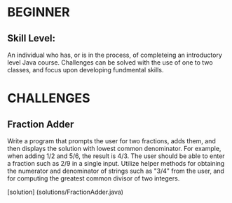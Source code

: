 # BEGINNER 

## Skill Level: 

An individual who has, or is in the process, of completeing an introductory level Java course. Challenges can be solved with the use of one to two classes, and focus upon developing fundmental skills. 

# CHALLENGES 

## Fraction Adder

Write a program that prompts the user for two fractions, adds them, and then displays the solution with lowest common denominator. For example, when adding 1/2 and 5/6, the result is 4/3. The user should be able to enter a fraction such as 2/9 in a single input. Utilize helper methods for obtaining the numerator and denominator of strings such as "3/4" from the user, and for computing the greatest common divisor of two integers.

[solution] (solutions/FractionAdder.java)